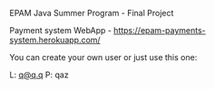
EPAM Java Summer Program - Final Project

Payment system WebApp - https://epam-payments-system.herokuapp.com/

You can create your own user or just use this one:

L: q@q.q
P: qaz

